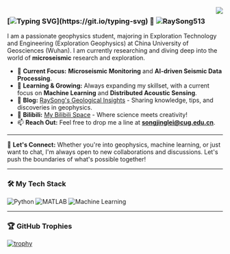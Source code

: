 <img align="right" src="https://github-readme-stats.vercel.app/api?username=RaySong513&show_icons=true&theme=radical" />

### [![Typing SVG](https://readme-typing-svg.demolab.com?font=Lucida+Sans&duration=2000&pause=3000&color=C785DD&vCenter=true&width=200&height=40&lines=Hey+there%2C+I'm+Ray!)](https://git.io/typing-svg) 👋 <img src="https://komarev.com/ghpvc/?username=RaySong513&label=Visits" alt="RaySong513" />

I am a passionate geophysics student, majoring in Exploration Technology and Engineering (Exploration Geophysics) at China University of Geosciences (Wuhan). I am currently researching and diving deep into the world of **microseismic** research and exploration.

- 🔭 **Current Focus:** **Microseismic Monitoring** and **AI-driven Seismic Data Processing**.
- 🌱 **Learning & Growing:** Always expanding my skillset, with a current focus on **Machine Learning** and **Distributed Acoustic Sensing**.
- 📝 **Blog:** [RaySong's Geological Insights](https://www.RaySong513.github.io) - Sharing knowledge, tips, and discoveries in geophysics.
- 🎥 **Bilibili:** [My Bilibili Space](https://space.bilibili.com/27228095) - Where science meets creativity!
- 📫 **Reach Out:** Feel free to drop me a line at **songjinglei@cug.edu.cn**.

---

💬 **Let's Connect:** Whether you're into geophysics, machine learning, or just want to chat, I'm always open to new collaborations and discussions. Let's push the boundaries of what's possible together!

---

### 🛠️ My Tech Stack
![Python](https://img.shields.io/badge/Python-3776AB?style=for-the-badge&logo=python&logoColor=white)
![MATLAB](https://img.shields.io/badge/MATLAB-0076A8?style=for-the-badge&logo=mathworks&logoColor=white)
![Machine Learning](https://img.shields.io/badge/Machine%20Learning-00C853?style=for-the-badge&logo=tensorflow&logoColor=white)

---

### 🏆 GitHub Trophies
[![trophy](https://github-profile-trophy.vercel.app/?username=RaySong513&theme=onedark)](https://github.com/ryo-ma/github-profile-trophy)
